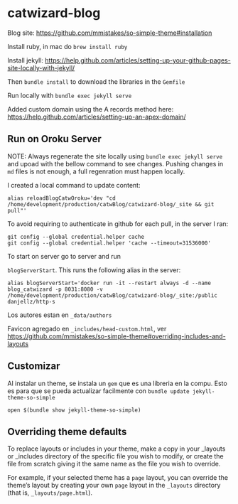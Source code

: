 # catwizard-blog

Blog site: https://github.com/mmistakes/so-simple-theme#installation

Install ruby, in mac do `brew install ruby`

Install jekyll: https://help.github.com/articles/setting-up-your-github-pages-site-locally-with-jekyll/

Then `bundle install` to download the libraries in the `Gemfile`

Run locally with `bundle exec jekyll serve`

Added custom domain using the A records method here: https://help.github.com/articles/setting-up-an-apex-domain/

## Run on Oroku Server
NOTE: Always regenerate the site locally using `bundle exec jekyll serve` and upoad with the bellow command to see changes. Pushing changes in `md` files is not enough, a full regenration must happen locally.

I created a local command to update content:

```
alias reloadBlogCatwOroku='dev "cd /home/development/production/catwBlog/catwizard-blog/_site && git pull"'
```
To avoid requiring to authenticate in github for each pull, in the server I ran:

```
git config --global credential.helper cache
git config --global credential.helper 'cache --timeout=31536000'
```


To start on server go to server and run

`blogServerStart`. This runs the following alias in the server:

`alias blogServerStart='docker run -it --restart always -d --name blog_catwizard -p 8031:8080 -v /home/development/production/catwBlog/catwizard-blog/_site:/public danjellz/http-s`

Los autores estan en `_data/authors`

Favicon agregado en `_includes/head-custom.html`, ver https://github.com/mmistakes/so-simple-theme#overriding-includes-and-layouts

## Customizar
Al instalar un theme, se instala un `gem` que es una libreria en la compu. Esto es para que se pueda actualizar facilmente con `bundle update jekyll-theme-so-simple`

`open $(bundle show jekyll-theme-so-simple)`

## Overriding theme defaults

To replace layouts or includes in your theme, make a copy in your _layouts or _includes directory of the specific file you wish to modify, or create the file from scratch giving it the same name as the file you wish to override.

For example, if your selected theme has a `page` layout, you can override the theme’s layout by creating your own `page` layout in the `_layouts` directory (that is, `_layouts/page.html`).